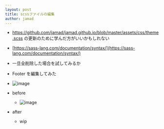 ```yaml
---
layout: post
title: scssファイルの編集
author: jamad
---
```


<link rel="stylesheet" type="text/css" href="/assets/css/theme.css">

* https://github.com/jamad/jamad.github.io/blob/master/assets/css/theme.scss の更新のために学んだ方がいいかもしれない
* [https://sass-lang.com/documentation/syntax/](https://sass-lang.com/documentation/syntax/)

* 一旦全削除した場合を試してみるか


* Footer を編集してみた
 * ![image](https://github.com/jamad/jamad.github.io/assets/949913/725fbd9c-13f6-46e9-b709-b64744f7c510)
* before
  * ![image](https://github.com/jamad/jamad.github.io/assets/949913/343357c6-0754-40ed-ab3a-48e88a04809d)
* after
  * wip

